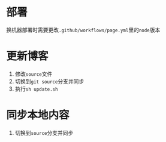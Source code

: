 # 部署
换机器部署时需要更改`.github/workflows/page.yml`里的`node`版本

# 更新博客
1. 修改`source`文件
2. 切换到`git source`分支并同步
3. 执行`sh update.sh`

# 同步本地内容
1. 切换到`source`分支并同步